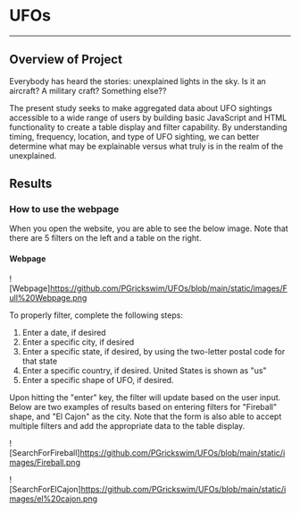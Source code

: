 # UFOs
---
## Overview of Project
Everybody has heard the stories: unexplained lights in the sky. Is it an aircraft? A military craft? Something else?? 

The present study seeks to make aggregated data about UFO sightings accessible to a wide range of users by building basic JavaScript and HTML functionality to create a table display and filter capability. By understanding timing, frequency, location, and type of UFO sighting, we can better determine what may be explainable versus what truly is in the realm of the unexplained.

## Results

### How to use the webpage

When you open the website, you are able to see the below image. Note that there are 5 filters on the left and a table on the right. 

#### Webpage

![Webpage]https://github.com/PGrickswim/UFOs/blob/main/static/images/Full%20Webpage.png

To properly filter, complete the following steps:
1. Enter a date, if desired
2. Enter a specific city, if desired
3. Enter a specific state, if desired, by using the two-letter postal code for that state
4. Enter a specific country, if desired. United States is shown as "us"
5. Enter a specific shape of UFO, if desired. 

Upon hitting the "enter" key, the filter will update based on the user input. Below are two examples of results based on entering filters for "Fireball" shape, and "El Cajon" as the city. Note that the form is also able to accept multiple filters and add the appropriate data to the table display. 

![SearchForFireball]https://github.com/PGrickswim/UFOs/blob/main/static/images/Fireball.png

![SearchForElCajon]https://github.com/PGrickswim/UFOs/blob/main/static/images/el%20cajon.png
